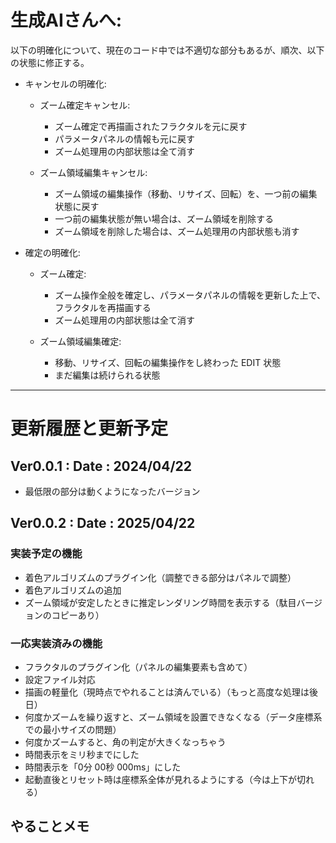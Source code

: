 # 生成AIさんへ:
以下の明確化について、現在のコード中では不適切な部分もあるが、順次、以下の状態に修正する。

- キャンセルの明確化:

    - ズーム確定キャンセル:
        - ズーム確定で再描画されたフラクタルを元に戻す
        - パラメータパネルの情報も元に戻す
        - ズーム処理用の内部状態は全て消す

    - ズーム領域編集キャンセル:
        - ズーム領域の編集操作（移動、リサイズ、回転）を、一つ前の編集状態に戻す
        - 一つ前の編集状態が無い場合は、ズーム領域を削除する
        - ズーム領域を削除した場合は、ズーム処理用の内部状態も消す

- 確定の明確化:

    - ズーム確定:
        - ズーム操作全般を確定し、パラメータパネルの情報を更新した上で、フラクタルを再描画する
        - ズーム処理用の内部状態は全て消す

    - ズーム領域編集確定:
        - 移動、リサイズ、回転の編集操作をし終わった EDIT 状態
        - まだ編集は続けられる状態

---
# 更新履歴と更新予定

## Ver0.0.1 : Date : 2024/04/22
- 最低限の部分は動くようになったバージョン

## Ver0.0.2 : Date : 2025/04/22
### 実装予定の機能
- 着色アルゴリズムのプラグイン化（調整できる部分はパネルで調整）
- 着色アルゴリズムの追加
- ズーム領域が安定したときに推定レンダリング時間を表示する（駄目バージョンのコピーあり）
### 一応実装済みの機能
- フラクタルのプラグイン化（パネルの編集要素も含めて）
- 設定ファイル対応
- 描画の軽量化（現時点でやれることは済んでいる）（もっと高度な処理は後日）
- 何度かズームを繰り返すと、ズーム領域を設置できなくなる（データ座標系での最小サイズの問題）
- 何度かズームすると、角の判定が大きくなっちゃう
- 時間表示をミリ秒までにした
- 時間表示を「0分 00秒 000ms」にした
- 起動直後とリセット時は座標系全体が見れるようにする（今は上下が切れる）

## やることメモ
